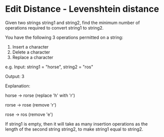 # Edit Distance - Levenshtein distance
Given two strings string1 and string2, find the minimum number of operations required to convert string1 to string2.

You have the following 3 operations permitted on a string:

1. Insert a character
2. Delete a character
3. Replace a character

e.g.
Input: string1 = "horse", string2 = "ros"

Output: 3

Explanation: 

horse -> rorse (replace 'h' with 'r')

rorse -> rose (remove 'r')

rose -> ros (remove 'e')

If string1 is empty, then it will take as many insertion operations as the length of the second string string2, to make string1 equal to string2.


